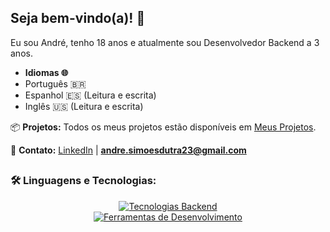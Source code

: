 ## Seja bem-vindo(a)! 👋

Eu sou André, tenho 18 anos e atualmente sou Desenvolvedor Backend a 3 anos.

* **Idiomas 🌐**
* Português 🇧🇷
* Espanhol 🇪🇸 (Leitura e escrita)
* Inglês 🇺🇸 (Leitura e escrita)


📦 **Projetos:**
Todos os meus projetos estão disponíveis em [Meus Projetos](https://github.com/endlessproxy?tab=repositories).

📩 **Contato:**
[LinkedIn](https://www.linkedin.com/in/euandresimoes/) | **andre.simoesdutra23@gmail.com**

##

### 🛠️ Linguagens e Tecnologias:

<p align="center">
  <a href="https://skillicons.dev">
    <img src="https://skillicons.dev/icons?i=cs,dotnet,javascript,typescript,express,prisma,selenium" alt="Tecnologias Backend" />
    <br>
    <img src="https://skillicons.dev/icons?i=mysql,docker,postman,git" alt="Ferramentas de Desenvolvimento" />
  </a>
</p>
